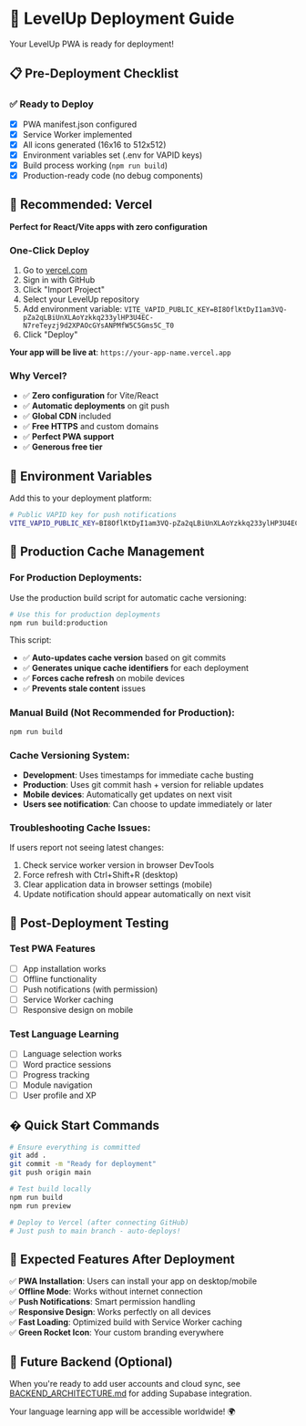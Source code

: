 # 🚀 LevelUp Deployment Guide

Your LevelUp PWA is ready for deployment! 

## 📋 Pre-Deployment Checklist

### ✅ **Ready to Deploy**
- [x] PWA manifest.json configured
- [x] Service Worker implemented
- [x] All icons generated (16x16 to 512x512)
- [x] Environment variables set (.env for VAPID keys)
- [x] Build process working (`npm run build`)
- [x] Production-ready code (no debug components)

## 🌟 **Recommended: Vercel** 

**Perfect for React/Vite apps with zero configuration**

### **One-Click Deploy**
1. Go to [vercel.com](https://vercel.com)
2. Sign in with GitHub
3. Click "Import Project"
4. Select your LevelUp repository
5. Add environment variable: `VITE_VAPID_PUBLIC_KEY=BI8OflKtDyI1am3VQ-pZa2qLBiUnXLAoYzkkq233ylHP3U4EC-N7reTeyzj9d2XPAOcGYsANPMfW5C5Gms5C_T0`
6. Click "Deploy"

**Your app will be live at**: `https://your-app-name.vercel.app`

### **Why Vercel?**
- ✅ **Zero configuration** for Vite/React
- ✅ **Automatic deployments** on git push
- ✅ **Global CDN** included
- ✅ **Free HTTPS** and custom domains
- ✅ **Perfect PWA support**
- ✅ **Generous free tier**

## 🔧 **Environment Variables**

Add this to your deployment platform:

```bash
# Public VAPID key for push notifications
VITE_VAPID_PUBLIC_KEY=BI8OflKtDyI1am3VQ-pZa2qLBiUnXLAoYzkkq233ylHP3U4EC-N7reTeyzj9d2XPAOcGYsANPMfW5C5Gms5C_T0
```

## 📱 **Production Cache Management**

### **For Production Deployments:**
Use the production build script for automatic cache versioning:

```bash
# Use this for production deployments
npm run build:production
```

This script:
- ✅ **Auto-updates cache version** based on git commits
- ✅ **Generates unique cache identifiers** for each deployment  
- ✅ **Forces cache refresh** on mobile devices
- ✅ **Prevents stale content** issues

### **Manual Build (Not Recommended for Production):**
```bash
npm run build
```

### **Cache Versioning System:**
- **Development**: Uses timestamps for immediate cache busting
- **Production**: Uses git commit hash + version for reliable updates
- **Mobile devices**: Automatically get updates on next visit
- **Users see notification**: Can choose to update immediately or later

### **Troubleshooting Cache Issues:**
If users report not seeing latest changes:
1. Check service worker version in browser DevTools
2. Force refresh with Ctrl+Shift+R (desktop)  
3. Clear application data in browser settings (mobile)
4. Update notification should appear automatically on next visit

## 🎯 **Post-Deployment Testing**

### **Test PWA Features**
- [ ] App installation works
- [ ] Offline functionality
- [ ] Push notifications (with permission)
- [ ] Service Worker caching
- [ ] Responsive design on mobile

### **Test Language Learning**
- [ ] Language selection works
- [ ] Word practice sessions
- [ ] Progress tracking
- [ ] Module navigation
- [ ] User profile and XP

## � **Quick Start Commands**

```bash
# Ensure everything is committed
git add .
git commit -m "Ready for deployment"
git push origin main

# Test build locally
npm run build
npm run preview

# Deploy to Vercel (after connecting GitHub)
# Just push to main branch - auto-deploys!
```

## 📱 **Expected Features After Deployment**

✅ **PWA Installation**: Users can install your app on desktop/mobile  
✅ **Offline Mode**: Works without internet connection  
✅ **Push Notifications**: Smart permission handling  
✅ **Responsive Design**: Works perfectly on all devices  
✅ **Fast Loading**: Optimized build with Service Worker caching  
✅ **Green Rocket Icon**: Your custom branding everywhere  

## 🔮 **Future Backend (Optional)**

When you're ready to add user accounts and cloud sync, see [BACKEND_ARCHITECTURE.md](./BACKEND_ARCHITECTURE.md) for adding Supabase integration.

Your language learning app will be accessible worldwide! 🌍